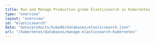 ```yaml
---
title: Run and Manage Production grade Elasticsearch in Kubernetes
type: "overview"
layout: "overview"
id: "elasticsearch"
data: "data/products/kubedb/databases/elasticsearch.json"
url: "/kubernetes/databases/manage-elasticsearch-kubernetes"
---
```

